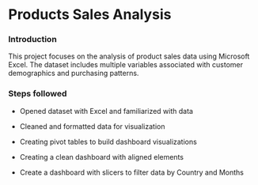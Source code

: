 # Products Sales Analysis


### Introduction

This project focuses on the analysis of product sales data using Microsoft Excel. The dataset includes multiple variables associated with customer demographics and purchasing patterns.

### Steps followed

- Opened dataset with Excel and familiarized with data

- Cleaned and formatted data for visualization

- Creating pivot tables to build dashboard visualizations

- Creating a clean dashboard with aligned elements

- Create a dashboard with slicers to filter data by Country and Months



